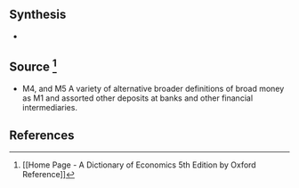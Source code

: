 ## Synthesis
- 
## Source [^1]
- M4, and M5 A variety of alternative broader definitions of broad money as M1 and assorted other deposits at banks and other financial intermediaries.
## References

[^1]: [[Home Page - A Dictionary of Economics 5th Edition by Oxford Reference]]